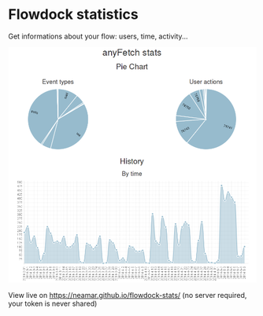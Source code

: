 Flowdock statistics
===================

Get informations about your flow: users, time, activity...

![Example](https://raw.githubusercontent.com/Neamar/flowdock-stats/gh-pages/example.png)


View live on https://neamar.github.io/flowdock-stats/ (no server required, your token is never shared)
